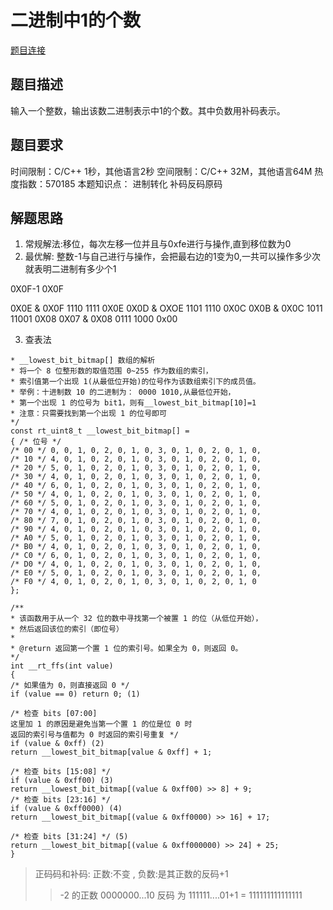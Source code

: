 # 二进制中1的个数
[题目连接](https://www.nowcoder.com/practice/8ee967e43c2c4ec193b040ea7fbb10b8?tpId=13&tqId=11164&tPage=1&rp=1&ru=/ta/coding-interviews&qru=/ta/coding-interviews/question-ranking)

## 题目描述
输入一个整数，输出该数二进制表示中1的个数。其中负数用补码表示。


## 题目要求
时间限制：C/C++ 1秒，其他语言2秒 空间限制：C/C++ 32M，其他语言64M 热度指数：570185
本题知识点： 进制转化 补码反码原码 

## 解题思路
1. 常规解法:移位，每次左移一位并且与0xfe进行与操作,直到移位数为0
2. 最优解: 整数-1与自己进行与操作，会把最右边的1变为0,一共可以操作多少次就表明二进制有多少个1

0X0F-1  0X0F  

0X0E & 0X0F          1110   1111    0X0E
0X0D & OXOE          1101   1110    0X0C
0X0B & 0X0C   		 1011   11001   0X08
0X07 & 0X08		     0111   1000    0x00

3. 查表法
```
* __lowest_bit_bitmap[] 数组的解析
* 将一个 8 位整形数的取值范围 0~255 作为数组的索引，
* 索引值第一个出现 1(从最低位开始)的位号作为该数组索引下的成员值。
* 举例：十进制数 10 的二进制为： 0000 1010,从最低位开始，
* 第一个出现 1 的位号为 bit1，则有__lowest_bit_bitmap[10]=1
* 注意：只需要找到第一个出现 1 的位号即可
*/
const rt_uint8_t __lowest_bit_bitmap[] =
{ /* 位号 */
/* 00 */ 0, 0, 1, 0, 2, 0, 1, 0, 3, 0, 1, 0, 2, 0, 1, 0,
/* 10 */ 4, 0, 1, 0, 2, 0, 1, 0, 3, 0, 1, 0, 2, 0, 1, 0,
/* 20 */ 5, 0, 1, 0, 2, 0, 1, 0, 3, 0, 1, 0, 2, 0, 1, 0,
/* 30 */ 4, 0, 1, 0, 2, 0, 1, 0, 3, 0, 1, 0, 2, 0, 1, 0,
/* 40 */ 6, 0, 1, 0, 2, 0, 1, 0, 3, 0, 1, 0, 2, 0, 1, 0,
/* 50 */ 4, 0, 1, 0, 2, 0, 1, 0, 3, 0, 1, 0, 2, 0, 1, 0,
/* 60 */ 5, 0, 1, 0, 2, 0, 1, 0, 3, 0, 1, 0, 2, 0, 1, 0,
/* 70 */ 4, 0, 1, 0, 2, 0, 1, 0, 3, 0, 1, 0, 2, 0, 1, 0,
/* 80 */ 7, 0, 1, 0, 2, 0, 1, 0, 3, 0, 1, 0, 2, 0, 1, 0,
/* 90 */ 4, 0, 1, 0, 2, 0, 1, 0, 3, 0, 1, 0, 2, 0, 1, 0,
/* A0 */ 5, 0, 1, 0, 2, 0, 1, 0, 3, 0, 1, 0, 2, 0, 1, 0,
/* B0 */ 4, 0, 1, 0, 2, 0, 1, 0, 3, 0, 1, 0, 2, 0, 1, 0,
/* C0 */ 6, 0, 1, 0, 2, 0, 1, 0, 3, 0, 1, 0, 2, 0, 1, 0,
/* D0 */ 4, 0, 1, 0, 2, 0, 1, 0, 3, 0, 1, 0, 2, 0, 1, 0,
/* E0 */ 5, 0, 1, 0, 2, 0, 1, 0, 3, 0, 1, 0, 2, 0, 1, 0,
/* F0 */ 4, 0, 1, 0, 2, 0, 1, 0, 3, 0, 1, 0, 2, 0, 1, 0
}; 

/**
* 该函数用于从一个 32 位的数中寻找第一个被置 1 的位（从低位开始），
* 然后返回该位的索引（即位号）
*
* @return 返回第一个置 1 位的索引号。如果全为 0，则返回 0。
*/
int __rt_ffs(int value)
{
/* 如果值为 0，则直接返回 0 */
if (value == 0) return 0; (1)

/* 检查 bits [07:00]
这里加 1 的原因是避免当第一个置 1 的位是位 0 时
返回的索引号与值都为 0 时返回的索引号重复 */
if (value & 0xff) (2)
return __lowest_bit_bitmap[value & 0xff] + 1;

/* 检查 bits [15:08] */
if (value & 0xff00) (3)
return __lowest_bit_bitmap[(value & 0xff00) >> 8] + 9;
/* 检查 bits [23:16] */
if (value & 0xff0000) (4)
return __lowest_bit_bitmap[(value & 0xff0000) >> 16] + 17;

/* 检查 bits [31:24] */ (5)
return __lowest_bit_bitmap[(value & 0xff000000) >> 24] + 25;
}
```

> 正码码和补码:
> 正数:不变 , 负数:是其正数的反码+1
>> -2 的正数 0000000...10 反码 为 111111....01+1 = 111111111111111

